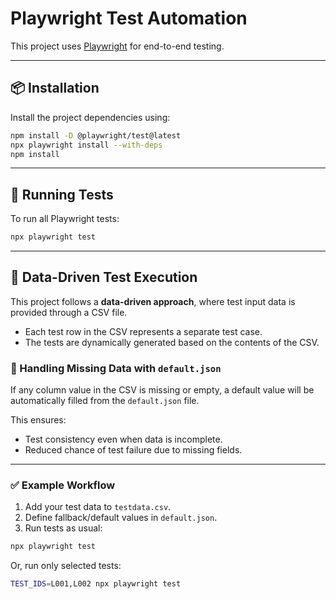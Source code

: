 # Playwright Test Automation

This project uses [Playwright](https://playwright.dev/) for end-to-end testing.

---

## 📦 Installation

Install the project dependencies using:

```bash
npm install -D @playwright/test@latest
npx playwright install --with-deps
npm install
```

---

## 🚀 Running Tests

To run all Playwright tests:

```bash
npx playwright test
```

---


## 🧪 Data-Driven Test Execution

This project follows a **data-driven approach**, where test input data is provided through a CSV file.

- Each test row in the CSV represents a separate test case.
- The tests are dynamically generated based on the contents of the CSV.

### 🔄 Handling Missing Data with `default.json`

If any column value in the CSV is missing or empty, a default value will be automatically filled from the `default.json` file.

This ensures:
- Test consistency even when data is incomplete.
- Reduced chance of test failure due to missing fields.

---

### ✅ Example Workflow

1. Add your test data to `testdata.csv`.
2. Define fallback/default values in `default.json`.
3. Run tests as usual:

```bash
npx playwright test
```

Or, run only selected tests:

```bash
TEST_IDS=L001,L002 npx playwright test
```